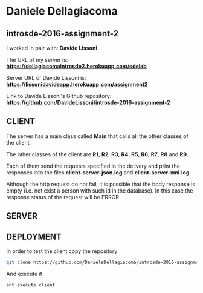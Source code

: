 # Daniele Dellagiacoma 

## introsde-2016-assignment-2

I worked in pair with: **Davide Lissoni**

The URL of my server is: **https://dellagiacomaintrosde2.herokuapp.com/sdelab**

Server URL of Davide Lissoni is: **https://lissonidavideapp.herokuapp.com/assignment2**

Link to Davide Lissoni's Github repository: **https://github.com/DavideLissoni/introsde-2016-assignment-2**

## CLIENT
The server has a main class called **Main** that calls all the other classes of the client.

The other classes of the client are **R1**, **R2**, **R3**, **R4**, **R5**, **R6**, **R7**, **R8** and **R9**.

Each of them send the requests specified in the delivery and print the responses into the files **client-server-json.log** and **client-server-xml.log**

Although the http request do not fail, it is possible that the body response is empty (i.e. not exist a person with such id in the database). In this case the response status of the request will be ERROR.

## SERVER


## DEPLOYMENT

In order to test the client copy the repository
```sh
git clone https://github.com/DanieleDellagiacoma/introsde-2016-assignment-2
```

And execute it
```sh
ant execute.client
```

